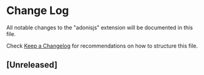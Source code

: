 # Change Log

All notable changes to the "adonisjs" extension will be documented in this file.

Check [Keep a Changelog](http://keepachangelog.com/) for recommendations on how to structure this file.

## [Unreleased]

